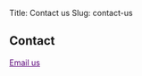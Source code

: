 Title: Contact us
Slug: contact-us

Contact
--------------------
<a style="color:#580078" href = "mailto:physiome@physiomeproject.org">Email us</a>

<!-- Mailing Address

Phone -->